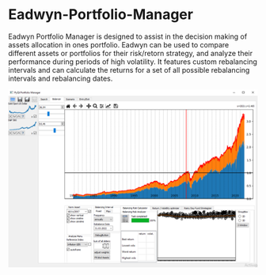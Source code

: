 # Eadwyn-Portfolio-Manager

Eadwyn Portfolio Manager is designed to assist in the decision making of assets allocation in ones portfolio. Eadwyn can be used to compare different assets or portfolios for their risk/retorn strategy, and analyze their performance during periods of high volatility. It features custom rebalancing intervals and can calculate the returns for a set of all possible rebalancing intervals and rebalancing dates.

![alt text](https://github.com/MCJ-Man/Eadwyn-Portfolio-Manager/blob/main/screenshot2.png)
